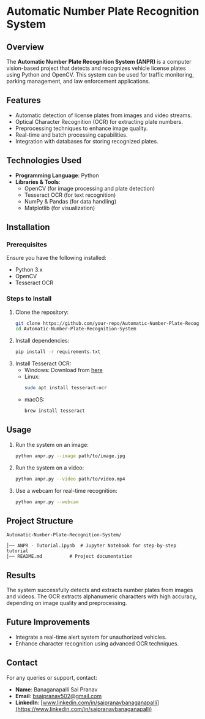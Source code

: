 # Automatic Number Plate Recognition System

## Overview
The **Automatic Number Plate Recognition System (ANPR)** is a computer vision-based project that detects and recognizes vehicle license plates using Python and OpenCV. This system can be used for traffic monitoring, parking management, and law enforcement applications.

## Features
- Automatic detection of license plates from images and video streams.
- Optical Character Recognition (OCR) for extracting plate numbers.
- Preprocessing techniques to enhance image quality.
- Real-time and batch processing capabilities.
- Integration with databases for storing recognized plates.

## Technologies Used
- **Programming Language**: Python
- **Libraries & Tools**:
  - OpenCV (for image processing and plate detection)
  - Tesseract OCR (for text recognition)
  - NumPy & Pandas (for data handling)
  - Matplotlib (for visualization)

## Installation
### Prerequisites
Ensure you have the following installed:
- Python 3.x
- OpenCV
- Tesseract OCR

### Steps to Install
1. Clone the repository:
   ```bash
   git clone https://github.com/your-repo/Automatic-Number-Plate-Recognition-System.git
   cd Automatic-Number-Plate-Recognition-System
   ```
2. Install dependencies:
   ```bash
   pip install -r requirements.txt
   ```
3. Install Tesseract OCR:
   - Windows: Download from [here](https://github.com/UB-Mannheim/tesseract/wiki)
   - Linux:
     ```bash
     sudo apt install tesseract-ocr
     ```
   - macOS:
     ```bash
     brew install tesseract
     ```

## Usage
1. Run the system on an image:
   ```bash
   python anpr.py --image path/to/image.jpg
   ```
2. Run the system on a video:
   ```bash
   python anpr.py --video path/to/video.mp4
   ```
3. Use a webcam for real-time recognition:
   ```bash
   python anpr.py --webcam
   ```

## Project Structure
```
Automatic-Number-Plate-Recognition-System/

│── ANPR - Tutorial.ipynb  # Jupyter Notebook for step-by-step tutorial
│── README.md          # Project documentation
```

## Results
The system successfully detects and extracts number plates from images and videos. The OCR extracts alphanumeric characters with high accuracy, depending on image quality and preprocessing.

## Future Improvements
- Integrate a real-time alert system for unauthorized vehicles.
- Enhance character recognition using advanced OCR techniques.



## Contact
For any queries or support, contact:
- **Name**: Banaganapalli Sai Pranav
- **Email**: bsaipranav502@gmail.com
- **LinkedIn**: [www.linkedin.com/in/saipranavbanaganapalli](https://www.linkedin.com/in/saipranavbanaganapalli)


